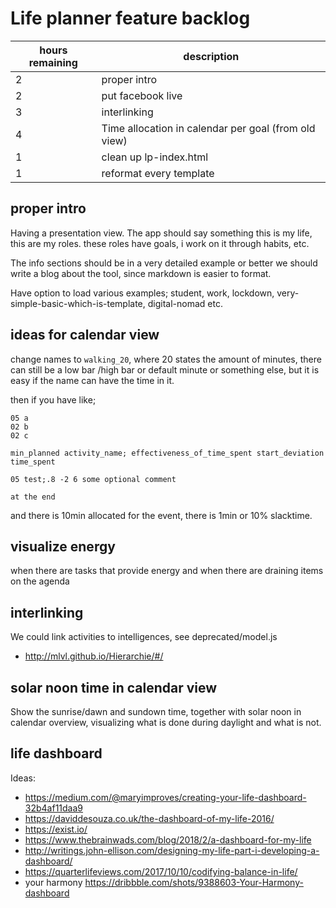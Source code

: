 # Life planner feature backlog

| hours remaining | description |
| --- | --- |
| 2 | proper intro |
| 2 | put facebook live |
| 3 | interlinking |
| 4 | Time allocation in calendar per goal (from old view) |
| 1 | clean up lp-index.html |
| 1 | reformat every template |



## proper intro

Having a presentation view.
The app should say something this is my life, this are my roles.
these roles have goals,
i work on it through habits, etc.

The info sections should be in a very detailed example
or better we should write a blog about the tool,
since markdown is easier to format.

Have option to load various examples;
student, work, lockdown, very-simple-basic-which-is-template, digital-nomad etc.

## ideas for calendar view

change names to `walking_20`, where 20 states the amount of minutes,
there can still be a low bar /high bar or default minute or something else,
but it is easy if the name can have the time in it.

then if you have like;
```
05 a
02 b
02 c

min_planned activity_name; effectiveness_of_time_spent start_deviation time_spent

05 test;.8 -2 6 some optional comment

at the end
```
and there is 10min allocated for the event, there is 1min or 10% slacktime.

## visualize energy
when there are tasks that provide energy and when there are draining items on the agenda


## interlinking
We could link activities to intelligences,
see deprecated/model.js

+ http://mlvl.github.io/Hierarchie/#/

## solar noon time in calendar view

Show the sunrise/dawn and sundown time, together with solar noon in calendar overview,
visualizing what is done during daylight and what is not.

## life dashboard

Ideas:
- https://medium.com/@maryimproves/creating-your-life-dashboard-32b4af11daa9
- https://daviddesouza.co.uk/the-dashboard-of-my-life-2016/
- https://exist.io/
- https://www.thebrainwads.com/blog/2018/2/a-dashboard-for-my-life
- http://writings.john-ellison.com/designing-my-life-part-i-developing-a-dashboard/
- https://quarterlifeviews.com/2017/10/10/codifying-balance-in-life/
- your harmony https://dribbble.com/shots/9388603-Your-Harmony-dashboard


